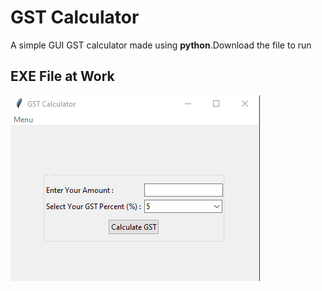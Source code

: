 # **GST Calculator**

A simple GUI GST calculator made using **python**.Download the file to run

## **EXE File at Work**

[![Output](GSTCalculator.png)](https://github.com/hemangsharma/GSTCalculator/blob/main/GSTCalculator.png)

